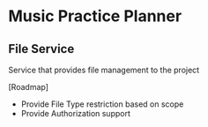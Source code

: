 # Music Practice Planner 
## File Service 

Service that provides file management to the project

[Roadmap]
* Provide File Type restriction based on scope
* Provide Authorization support

